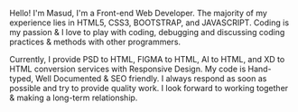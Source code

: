 Hello! I'm Masud, I'm a Front-end Web Developer. The majority of my experience lies in HTML5, CSS3, BOOTSTRAP, and JAVASCRIPT. Coding is my passion & I love to play with coding, debugging and discussing coding practices & methods with other programmers. 

Currently, I provide PSD to HTML, FIGMA to HTML, AI to HTML, and XD to HTML conversion services with Responsive Design. My code is Hand-typed, Well Documented & SEO friendly. I always respond as soon as possible and try to provide quality work. I look forward to working together & making a long-term relationship.
